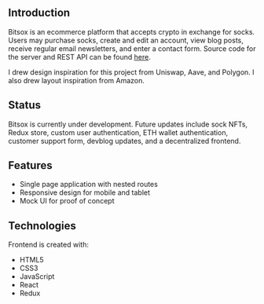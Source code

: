 ## Introduction

Bitsox is an ecommerce platform that accepts crypto in exchange for socks. Users may purchase socks, create and edit an account, view blog posts, receive regular email newsletters, and enter a contact form. Source code for the server and REST API can be found [here](https://github.com/jrdorn/bitsox-server).

I drew design inspiration for this project from Uniswap, Aave, and Polygon. I also drew layout inspiration from Amazon.

## Status

Bitsox is currently under development. Future updates include sock NFTs, Redux store, custom user authentication, ETH wallet authentication, customer support form, devblog updates, and a decentralized frontend.

## Features

- Single page application with nested routes
- Responsive design for mobile and tablet
- Mock UI for proof of concept

## Technologies

Frontend is created with:

- HTML5
- CSS3
- JavaScript
- React
- Redux
